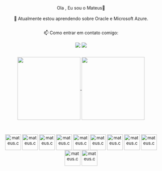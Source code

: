 <div align = "center"  >
Ola , Eu sou o Mateus👋
</div>
<br>

<div align="center" style="display: inline_block; margin-bottom: 10px;">
    🌱 Atualmente estou aprendendo sobre Oracle e Microsoft Azure.
</div>
<br>
<div align="center" style="display: inline_block;">
    📫 Como entrar em contato comigo: 
</div>
<div align="center" style="display: inline_block; margin-bottom: 10px;">
  <br>
<a href="https://www.linkedin.com/in/mateus-saraiva-magno-a73a2420a/" target="_blank"><img src ="https://img.shields.io/badge/LinkedIn-0077B5?style=for-the-badge&logo=linkedin&logoColor=white" target="_blank"></a> 
<a href="msaraiva.bjj@gmail.com" target="_blank"><img src ="https://img.shields.io/badge/Gmail-D14836?style=for-the-badge&logo=gmail&logoColor=white" target="_blank"></a> 

</div>
<br>





<div align = "center" >
  <link rel="stylesheet" href="https://cdn.jsdelivr.net/gh/devicons/devicon@v2.15.1/devicon.min.css">

<a href="https://github.com/msaraivam/github-readme-stats">
  <img height=200 align="center" src="https://github-readme-stats.vercel.app/api?username=msaraivam&show_icons=true&theme=transparent" />
</a>
<a href="https://github.com/msaraivam/convoychat">
  <img height=200 align="center" src="https://github-readme-stats.vercel.app/api/top-langs?username=msaraivam&layout=compact&langs_count=8&card_width=320&show_icons=true&theme=transparent" />
</a>
    </div>        
          
##

<div align = "center" style="display: inline_block "><br>
  
<img align="center" alt="mateus.c" height="50" width="50" src="https://cdn.jsdelivr.net/gh/devicons/devicon/icons/c/c-original.svg" />
<img align="center" alt="mateus.c" height="50" width="50" src="https://cdn.jsdelivr.net/gh/devicons/devicon/icons/cplusplus/cplusplus-original.svg" />
<img align="center" alt="mateus.c" height="50" width="50" src="https://cdn.jsdelivr.net/gh/devicons/devicon/icons/css3/css3-original-wordmark.svg" />
<img align="center" alt="mateus.c" height="50" width="50" src="https://cdn.jsdelivr.net/gh/devicons/devicon/icons/html5/html5-original-wordmark.svg" />
<img align="center" alt="mateus.c" height="50" width="50" src="https://cdn.jsdelivr.net/gh/devicons/devicon/icons/java/java-original-wordmark.svg" />
<img align="center" alt="mateus.c" height="50" width="50" src="https://cdn.jsdelivr.net/gh/devicons/devicon/icons/javascript/javascript-original.svg" />
<img align="center" alt="mateus.c" height="50" width="50" src="https://cdn.jsdelivr.net/gh/devicons/devicon/icons/mysql/mysql-original-wordmark.svg" />
<img align="center" alt="mateus.c" height="50" width="50" src="https://cdn.jsdelivr.net/gh/devicons/devicon/icons/python/python-original-wordmark.svg" />
<img align="center" alt="mateus.c" height="50" width="50" src="https://cdn.jsdelivr.net/gh/devicons/devicon/icons/php/php-original.svg" />
<img align="center" alt="mateus.c" height="50" width="50" src="https://cdn.jsdelivr.net/gh/devicons/devicon/icons/react/react-original-wordmark.svg" />
<img align="center" alt="mateus.c" height="50" width="50" src="https://cdn.jsdelivr.net/gh/devicons/devicon/icons/bootstrap/bootstrap-original-wordmark.svg" />
          
</div>

##

<div align = "center" style="display: inline_block ">

</div>
